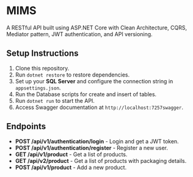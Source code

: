 # MIMS

A RESTful API built using ASP.NET Core with Clean Architecture, CQRS, Mediator pattern, JWT authentication, and API versioning.

## Setup Instructions

1. Clone this repository.
2. Run `dotnet restore` to restore dependencies.
3. Set up your **SQL Server** and configure the connection string in `appsettings.json`.
4. Run the Database scripts for create and insert of tables.
5. Run `dotnet run` to start the API.
6. Access Swagger documentation at `http://localhost:7257swagger`.

## Endpoints

- **POST /api/v1/authentication/login** - Login and get a JWT token.
- **POST /api/v1/authentication/register** - Register a new user.
- **GET /api/v1/product** - Get a list of products.
- **GET /api/v2/product** - Get a list of products with packaging details.
- **POST /api/v1/product** - Add a new product.
